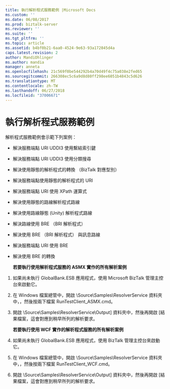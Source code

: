 ```yaml
---
title: 執行解析程式服務範例 |Microsoft Docs
ms.custom: ''
ms.date: 06/08/2017
ms.prod: biztalk-server
ms.reviewer: ''
ms.suite: ''
ms.tgt_pltfrm: ''
ms.topic: article
ms.assetid: b4bf0b21-6aa0-4524-9e63-93a172845d4a
caps.latest.revision: 2
author: MandiOhlinger
ms.author: mandia
manager: anneta
ms.openlocfilehash: 21c569f0be544292b4a70d49f4c75a038e2fed65
ms.sourcegitcommit: 266308ec5c6a9d8d80ff298ee6051b4843c5d626
ms.translationtype: MT
ms.contentlocale: zh-TW
ms.lasthandoff: 06/27/2018
ms.locfileid: "37006671"
---
```

# <a name="running-the-resolver-service-sample"></a>執行解析程式服務範例
解析程式服務範例會示範下列案例：  

- 解決服務端點 URI UDDI3 使用繫結索引鍵  

- 解決服務端點 URI UDDI3 使用分類搜尋  

- 解決使用靜態的解析程式的轉換 （BizTalk 對應型別）  

- 解決服務端點使用靜態的解析程式的 URI  

- 解決服務端點 URI 使用 XPath 運算式  

- 解決使用靜態的路線解析程式路線  

- 解決使用路線靜態 (Unity) 解析程式路線  

- 解決路線使用 BRE （BRI 解析程式）  

- 解決使用 BRE （BRI 解析程式） 與訊息路線  

- 解決服務端點 URI 使用 BRE  

- 解決使用 BRE 的轉換  

  **若要執行使用解析程式服務的 ASMX 實作的所有解析案例**  

1. 如果尚未執行 GlobalBank.ESB 應用程式，使用 Microsoft BizTalk 管理主控台來啟動它。  

2. 在 Windows 檔案總管中，開啟 \Source\Samples\ResolverService 資料夾中，，然後按兩下檔案 RunTestClient_ASMX.cmd。  

3. 開啟 \Source\Samples\ResolverService\Output] 資料夾中，然後再開啟 [結果檔案，這會對應到稍早所列的解析要求。  

   **若要執行使用 WCF 實作的解析程式服務的所有解析案例**  

4. 如果尚未執行 GlobalBank.ESB 應用程式，使用 BizTalk 管理主控台來啟動它。  

5. 在 Windows 檔案總管中，開啟 \Source\Samples\ResolverService 資料夾中，，然後按兩下檔案 RunTestClient_WCF.cmd。  

6. 開啟 \Source\Samples\ResolverService\Output] 資料夾中，然後再開啟 [結果檔案，這會對應到稍早所列的解析要求。

